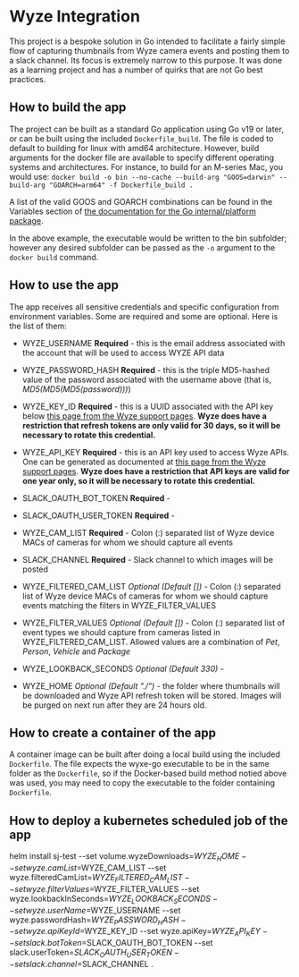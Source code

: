# Wyze Integration

This project is a bespoke solution in Go intended to facilitate a fairly simple flow of capturing thumbnails from Wyze camera events and posting them to a slack channel. Its focus is extremely narrow to this purpose. It was done as a learning project and has a number of quirks that are not Go best practices.

## How to build the app
The project can be built as a standard Go application using Go v19 or later, or can be built using the included `Dockerfile_build`. The file is coded to default to building for linux with amd64 architecture. However, build arguments for the docker file are available to specify different operating systems and architectures. For instance, to build for an M-series Mac, you would use:
  `docker build -o bin --no-cache --build-arg "GOOS=darwin" --build-arg "GOARCH=arm64" -f Dockerfile_build .`
  
  A list of the valid GOOS and GOARCH combinations can be found in the Variables section of [the documentation for the Go internal/platform package](https://pkg.go.dev/internal/platform).
  
  In the above example, the executable would be written to the bin subfolder; however any desired subfolder can be passed as the `-o` argument to the `docker build` command.

## How to use the app
The app receives all sensitive credentials and specific configuration from environment variables. Some are required and some are optional. Here is the list of them:
  * WYZE_USERNAME **Required** - this is the email address associated with the account that will be used to access WYZE API data

  * WYZE_PASSWORD_HASH **Required** - this is the triple MD5-hashed value of the password associated with the username above (that is, *MD5(MD5(MD5(password)))*)

  * WYZE_KEY_ID **Required** - this is a UUID associated with the API key below [this page from the Wyze support pages](https://support.wyze.com/hc/en-us/articles/16129834216731-Creating-an-API-Key). **Wyze does have a restriction that refresh tokens are only valid for 30 days, so it will be necessary to rotate this credential.**

  * WYZE_API_KEY **Required** - this is an API key used to access Wyze APIs. One can be generated as documented at [this page from the Wyze support pages](https://support.wyze.com/hc/en-us/articles/16129834216731-Creating-an-API-Key). **Wyze does have a restriction that API keys are valid for one year only, so it will be necessary to rotate this credential.**

  * SLACK_OAUTH_BOT_TOKEN **Required** -

  * SLACK_OAUTH_USER_TOKEN **Required** -

  * WYZE_CAM_LIST **Required** - Colon (:) separated list of Wyze device MACs of cameras for whom we should capture all events

  * SLACK_CHANNEL **Required** - Slack channel to which images will be posted

  * WYZE_FILTERED_CAM_LIST *Optional (Default [])* - Colon (:) separated list of Wyze device MACs of cameras for whom we should capture events matching the filters in WYZE_FILTER_VALUES

  * WYZE_FILTER_VALUES *Optional (Default [])* -  Colon (:) separated list of event types we should capture from cameras listed in WYZE_FILTERED_CAM_LIST. Allowed values are a combination of *Pet*, *Person*, *Vehicle* and *Package*

  * WYZE_LOOKBACK_SECONDS *Optional (Default 330)* -

  * WYZE_HOME *Optional (Default "./")* - the folder where thumbnails will be downloaded and Wyze API refresh token will be stored. Images will be purged on next run after they are 24 hours old.

## How to create a container of the app
A container image can be built after doing a local build using the included `Dockerfile`. The file expects the wyxe-go executable to be in the same folder as the `Dockerfile`, so if the Docker-based build method notied above was used, you may need to copy the executable to the folder containing `Dockerfile`.

## How to deploy a kubernetes scheduled job of the app
helm install sj-test --set volume.wyzeDownloads=$WYZE_HOME --set wyze.camList=$WYZE_CAM_LIST --set wyze.filteredCamList=$WYZE_FILTERED_CAM_LIST --set wyze.filterValues=$WYZE_FILTER_VALUES --set wyze.lookbackInSeconds=$WYZE_LOOKBACK_SECONDS --set wyze.userName=$WYZE_USERNAME --set wyze.passwordHash=$WYZE_PASSWORD_HASH --set wyze.apiKeyId=$WYZE_KEY_ID --set wyze.apiKey=$WYZE_API_KEY --set slack.botToken=$SLACK_OAUTH_BOT_TOKEN --set slack.userToken=$SLACK_OAUTH_USER_TOKEN --set slack.channel=$SLACK_CHANNEL .
